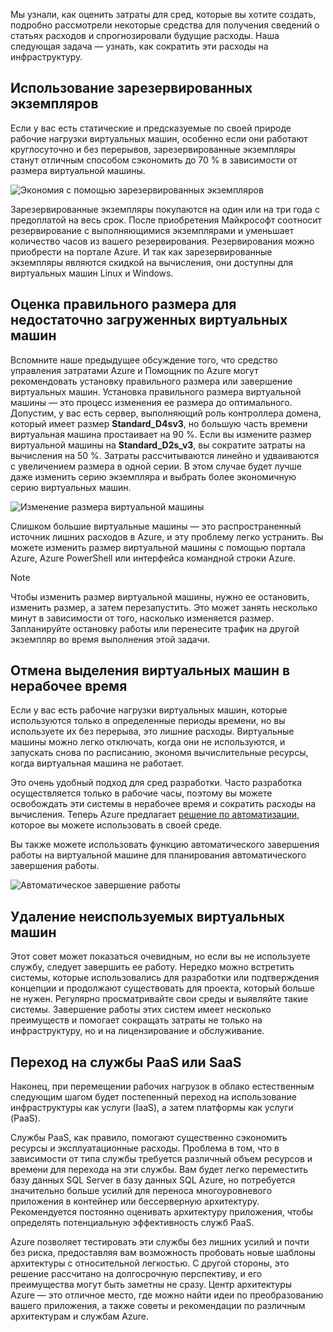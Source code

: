 Мы узнали, как оценить затраты для сред, которые вы хотите создать, подробно рассмотрели некоторые средства для получения сведений о статьях расходов и спрогнозировали будущие расходы. Наша следующая задача — узнать, как сократить эти расходы на инфраструктуру.

## <a name="use-reserved-instances"></a>Использование зарезервированных экземпляров

Если у вас есть статические и предсказуемые по своей природе рабочие нагрузки виртуальных машин, особенно если они работают круглосуточно и без перерывов, зарезервированные экземпляры станут отличным способом сэкономить до 70 % в зависимости от размера виртуальной машины.

![Экономия с помощью зарезервированных экземпляров](../images/savings-coins.png)

Зарезервированные экземпляры покупаются на один или на три года с предоплатой на весь срок. После приобретения Майкрософт соотносит резервирование с выполняющимися экземплярами и уменьшает количество часов из вашего резервирования. Резервирования можно приобрести на портале Azure. И так как зарезервированные экземпляры являются скидкой на вычисления, они доступны для виртуальных машин Linux и Windows.

## <a name="right-size-underutilized-virtual-machines"></a>Оценка правильного размера для недостаточно загруженных виртуальных машин

Вспомните наше предыдущее обсуждение того, что средство управления затратами Azure и Помощник по Azure могут рекомендовать установку правильного размера или завершение виртуальных машин. Установка правильного размера виртуальной машины — это процесс изменения ее размера до оптимального. Допустим, у вас есть сервер, выполняющий роль контроллера домена, который имеет размер **Standard_D4sv3**, но большую часть времени виртуальная машина простаивает на 90 %. Если вы измените размер виртуальной машины на **Standard_D2s_v3**, вы сократите затраты на вычисления на 50 %. Затраты рассчитываются линейно и удваиваются с увеличением размера в одной серии. В этом случае будет лучше даже изменить серию экземпляра и выбрать более экономичную серию виртуальных машин.

![Изменение размера виртуальной машины](../images/vm-resize.png)

Слишком большие виртуальные машины — это распространенный источник лишних расходов в Azure, и эту проблему легко устранить. Вы можете изменить размер виртуальной машины с помощью портала Azure, Azure PowerShell или интерфейса командной строки Azure.

> [!NOTE]
> Чтобы изменить размер виртуальной машины, нужно ее остановить, изменить размер, а затем перезапустить. Это может занять несколько минут в зависимости от того, насколько изменяется размер. Запланируйте остановку работы или перенесите трафик на другой экземпляр во время выполнения этой задачи.

## <a name="deallocate-virtual-machines-in-off-hours"></a>Отмена выделения виртуальных машин в нерабочее время

Если у вас есть рабочие нагрузки виртуальных машин, которые используются только в определенные периоды времени, но вы используете их без перерыва, это лишние расходы. Виртуальные машины можно легко отключать, когда они не используются, и запускать снова по расписанию, экономя вычислительные ресурсы, когда виртуальная машина не работает.

Это очень удобный подход для сред разработки. Часто разработка осуществляется только в рабочие часы, поэтому вы можете освобождать эти системы в нерабочее время и сократить расходы на вычисления. Теперь Azure предлагает [решение по автоматизации](https://docs.microsoft.com/azure/automation/automation-solution-vm-management), которое вы можете использовать в своей среде.

Вы также можете использовать функцию автоматического завершения работы на виртуальной машине для планирования автоматического завершения работы.

![Автоматическое завершение работы](../images/vm-auto-shutdown.png)

## <a name="delete-unused-virtual-machines"></a>Удаление неиспользуемых виртуальных машин 

 Этот совет может показаться очевидным, но если вы не используете службу, следует завершить ее работу. Нередко можно встретить системы, которые использовались для разработки или подтверждения концепции и продолжают существовать для проекта, который больше не нужен. Регулярно просматривайте свои среды и выявляйте такие системы. Завершение работы этих систем имеет несколько преимуществ и помогает сокращать затраты не только на инфраструктуру, но и на лицензирование и обслуживание.

## <a name="migrate-to-paas-or-saas-services"></a>Переход на службы PaaS или SaaS 

Наконец, при перемещении рабочих нагрузок в облако естественным следующим шагом будет постепенный переход на использование инфраструктуры как услуги (IaaS), а затем платформы как услуги (PaaS).

Службы PaaS, как правило, помогают существенно сэкономить ресурсы и эксплуатационные расходы. Проблема в том, что в зависимости от типа службы требуется различный объем ресурсов и времени для перехода на эти службы. Вам будет легко переместить базу данных SQL Server в базу данных SQL Azure, но потребуется значительно больше усилий для переноса многоуровневого приложения в контейнер или бессерверную архитектуру. Рекомендуется постоянно оценивать архитектуру приложения, чтобы определять потенциальную эффективность служб PaaS.  

Azure позволяет тестировать эти службы без лишних усилий и почти без риска, предоставляя вам возможность пробовать новые шаблоны архитектуры с относительной легкостью. С другой стороны, это решение рассчитано на долгосрочную перспективу, и его преимущества могут быть заметны не сразу. Центр архитектуры Azure — это отличное место, где можно найти идеи по преобразованию вашего приложения, а также советы и рекомендации по различным архитектурам и службам Azure. 